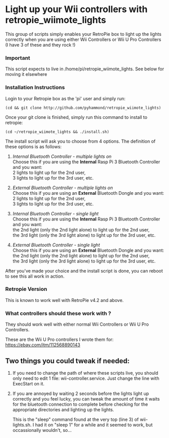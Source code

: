 Light up your Wii controllers with retropie_wiimote_lights
==========================================================
This group of scripts simply enables your RetroPie box to light up the lights correctly
when you are using either Wii Controllers or Wii U Pro Controllers (I have 3 of these and
they rock !)

### Important

This script expects to live in /home/pi/retropie_wiimote_lights.  See below for moving it
elsewhere

### Installation Instructions

Login to your Retropie box as the 'pi' user and simply run:

	(cd && git clone http://github.com/pyhammond/retropie_wiimote_lights)

Once your git clone is finished, simply run this command to install to retropie:

	(cd ~/retropie_wiimote_lights && ./install.sh)

The install script will ask you to choose from 4 options.  The definition of
these options is as follows:

1. *Internal Bluetooth Controller - multiple lights on*<br />
	Choose this if you are using the **Internal** Rasp Pi 3 Bluetooth Controller and you want:<br />
	2 lights to light up for the 2nd user,<br />
	3 lights to light up for the 3rd user, etc.<br />

2. *External Bluetooth Controller - multiple lights on*<br />
	Choose this if you are using an **External** Bluetooth Dongle and you want:<br />
	2 lights to light up for the 2nd user,<br />
	3 lights to light up for the 3rd user, etc.<br />

3. *Internal Bluetooth Controller - single light*<br />
	Choose this if you are using the **Internal** Rasp Pi 3 Bluetooth Controller and you want:<br />
	the 2nd light (only the 2nd light alone) to light up for the 2nd user,<br />
	the 3rd light (only the 3rd light alone) to light up for the 3rd user, etc.<br />

4. *External Bluetooth Controller - single light*<br />
	Choose this if you are using an **External** Bluetooth Dongle and you want:<br />
	the 2nd light (only the 2nd light alone) to light up for the 2nd user,<br />
	the 3rd light (only the 3rd light alone) to light up for the 3rd user, etc.<br />

After you've made your choice and the install script is done, you can reboot to see this all work in action.

### Retropie Version

This is known to work well with RetroPie v4.2 and above.

### What controllers should these work with ?

They should work well with either normal Wii Controllers or Wii U Pro Controllers.

These are the Wii U Pro controllers I wrote them for: https://ebay.com/itm/112568890143

Two things you could tweak if needed:
-------------------------------------

1. If you need to change the path of where these scripts live, you should only need
   to edit 1 file: wii-controller.service.  Just change the line with ExecStart on it.

2. If you are annoyed by waiting 2 seconds before the lights light up correctly and
   you feel lucky, you can tweak the amount of time it waits for the bluetooth connection
   to complete before checking for the appropriate directories and lighting up the lights.

   This is the "sleep" command found at the very top (line 3) of wii-lights.sh.  I had it on
   "sleep 1" for a while and it seemed to work, but occassionally wouldn't, so...